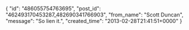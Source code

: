  {
   "id": "486055754763695",
   "post_id": "462493170453287_482690341766903",
   "from_name": "Scott Duncan",
   "message": "So lien it.",
   "created_time": "2013-02-28T21:41:51+0000"
 }
